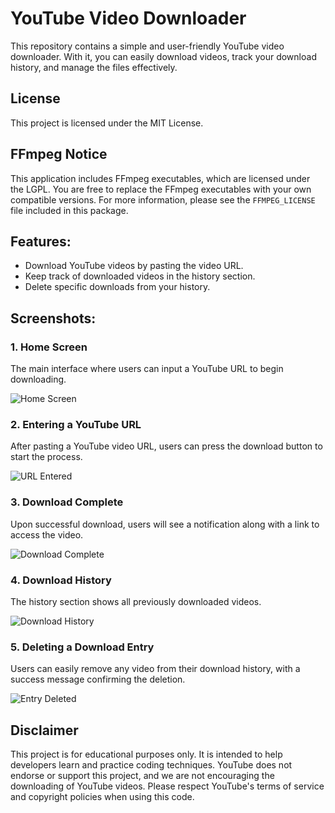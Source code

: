 
# YouTube Video Downloader

This repository contains a simple and user-friendly YouTube video downloader. With it, you can easily download videos, track your download history, and manage the files effectively.

## License

This project is licensed under the MIT License.

## FFmpeg Notice

This application includes FFmpeg executables, which are licensed under the LGPL. You are free to replace the FFmpeg executables with your own compatible versions. For more information, please see the `FFMPEG_LICENSE` file included in this package.

## Features:
- Download YouTube videos by pasting the video URL.
- Keep track of downloaded videos in the history section.
- Delete specific downloads from your history.

## Screenshots:

### 1. Home Screen
The main interface where users can input a YouTube URL to begin downloading.

![Home Screen](https://github.com/user-attachments/assets/0cbdde80-3f25-447e-a08f-61ccfe85545e)

### 2. Entering a YouTube URL
After pasting a YouTube video URL, users can press the download button to start the process.

![URL Entered](https://github.com/user-attachments/assets/bb316693-3c98-41bd-947b-c555be5bc327)


### 3. Download Complete
Upon successful download, users will see a notification along with a link to access the video.

![Download Complete](https://github.com/user-attachments/assets/2f29bbfd-f821-471d-84e5-757bebe24c9f)


### 4. Download History
The history section shows all previously downloaded videos.

![Download History](https://github.com/user-attachments/assets/631d18a9-f433-4fd7-9d40-cdc67479e8a4)


### 5. Deleting a Download Entry
Users can easily remove any video from their download history, with a success message confirming the deletion.

![Entry Deleted](https://github.com/user-attachments/assets/f39f5ba6-bd27-47ac-ad56-67a9d1de3321)


## Disclaimer
This project is for educational purposes only. It is intended to help developers learn and practice coding techniques. YouTube does not endorse or support this project, and we are not encouraging the downloading of YouTube videos. Please respect YouTube's terms of service and copyright policies when using this code.
